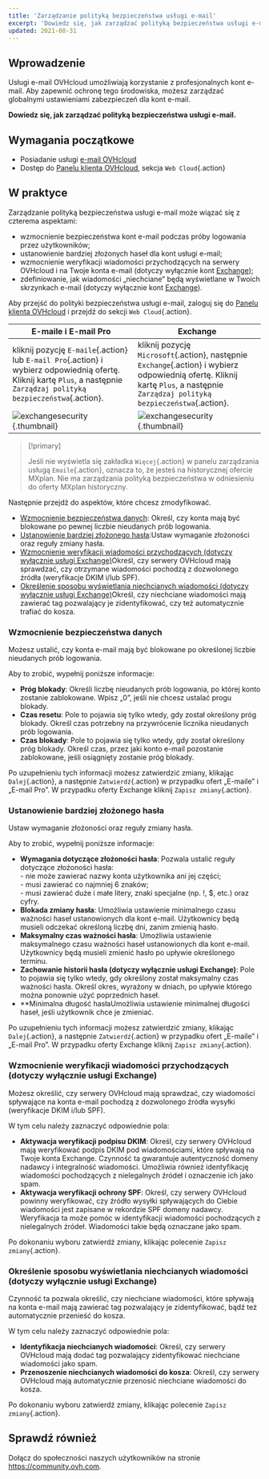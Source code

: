 ```yaml
---
title: 'Zarządzanie polityką bezpieczeństwa usługi e-mail'
excerpt: 'Dowiedz się, jak zarządzać polityką bezpieczeństwa usługi e-mail'
updated: 2021-08-31
---
```


## Wprowadzenie

Usługi e-mail OVHcloud umożliwiają korzystanie z profesjonalnych kont e-mail. Aby zapewnić ochronę tego środowiska, możesz zarządzać globalnymi ustawieniami zabezpieczeń dla kont e-mail.

**Dowiedz się, jak zarządzać polityką bezpieczeństwa usługi e-mail.**

## Wymagania początkowe

- Posiadanie usługi [e-mail OVHcloud](/links/web/emails)
- Dostęp do [Panelu klienta OVHcloud](/links/manager), sekcja `Web Cloud`{.action}

## W praktyce

Zarządzanie polityką bezpieczeństwa usługi e-mail może wiązać się z czterema aspektami:

- wzmocnienie bezpieczeństwa kont e-mail podczas próby logowania przez użytkowników;
- ustanowienie bardziej złożonych haseł dla kont usługi e-mail;
- wzmocnienie weryfikacji wiadomości przychodzących na serwery OVHcloud i na Twoje konta e-mail (dotyczy wyłącznie kont [Exchange](/links/web/emails-hosted-exchange));
- zdefiniowanie, jak wiadomości „niechciane” będą wyświetlane w Twoich skrzynkach e-mail (dotyczy wyłącznie kont [Exchange](/links/web/emails-hosted-exchange)).

Aby przejść do polityki bezpieczeństwa usługi e-mail, zaloguj się do [Panelu klienta OVHcloud](/links/manager) i przejdź do sekcji `Web Cloud`{.action}. 

|E-maile i E-mail Pro|Exchange| 
|---|---| 
|kliknij pozycję `E-maile`{.action} lub `E-mail Pro`{.action} i wybierz odpowiednią ofertę. Kliknij kartę `Plus`, a następnie `Zarządzaj polityką bezpieczeństwa`{.action}.|kliknij pozycję `Microsoft`{.action}, następnie `Exchange`{.action} i wybierz odpowiednią ofertę. Kliknij kartę `Plus`, a następnie `Zarządzaj polityką bezpieczeństwa`{.action}.|
|![exchangesecurity](images/manage-security01.png){.thumbnail}|![exchangesecurity](images/manage-security02.png){.thumbnail}|

> [!primary]
>
> Jeśli nie wyświetla się zakładka `Więcej`{.action} w panelu zarządzania usługą `Emaile`{.action}, oznacza to, że jesteś na historycznej ofercie MXplan. Nie ma zarządzania polityką bezpieczeństwa w odniesieniu do oferty MXplan historyczny.

Następnie przejdź do aspektów, które chcesz zmodyfikować.

- [Wzmocnienie bezpieczeństwa danych](#enhanced-security): Określ, czy konta mają być blokowane po pewnej liczbie nieudanych prób logowania.
- [Ustanowienie bardziej złożonego hasła](#password-complexity):Ustaw wymaganie złożoności oraz reguły zmiany hasła.
- [Wzmocnienie weryfikacji wiadomości przychodzących (dotyczy wyłącznie usługi Exchange)](./#wzmocnienie-weryfikacji-wiadomosci-przychodzacych-dotyczy-wylacznie-uslugi-exchange)Określ, czy serwery OVHcloud mają sprawdzać, czy otrzymane wiadomości pochodzą z dozwolonego źródła (weryfikacje DKIM i/lub SPF).
- [Określenie sposobu wyświetlania niechcianych wiadomości (dotyczy wyłącznie usługi Exchange)](./#okreslenie-sposobu-wyswietlania-niechcianych-wiadomosci-dotyczy-wylacznie-uslugi-exchange)Określ, czy niechciane wiadomości mają zawierać tag pozwalający je zidentyfikować, czy też automatycznie trafiać do kosza.

### Wzmocnienie bezpieczeństwa danych <a name="enhanced-security"></a>

Możesz ustalić, czy konta e-mail mają być blokowane po określonej liczbie nieudanych prób logowania.

Aby to zrobić, wypełnij poniższe informacje:

- **Próg blokady**: Określi liczbę nieudanych prób logowania, po której konto zostanie zablokowane. Wpisz „0”, jeśli nie chcesz ustalać progu blokady.
- **Czas resetu**: Pole to pojawia się tylko wtedy, gdy został określony próg blokady. Określ czas potrzebny na przywrócenie licznika nieudanych prób logowania.
- **Czas blokady**: Pole to pojawia się tylko wtedy, gdy został określony próg blokady. Określ czas, przez jaki konto e-mail pozostanie zablokowane, jeśli osiągnięty zostanie próg blokady.

Po uzupełnieniu tych informacji możesz zatwierdzić zmiany, klikając `Dalej`{.action}, a następnie `Zatwierdź`{.action} w przypadku ofert „E-maile” i „E-mail Pro”. W przypadku oferty Exchange kliknij `Zapisz zmiany`{.action}.

### Ustanowienie bardziej złożonego hasła <a name="password-complexity"></a>

Ustaw wymaganie złożoności oraz reguły zmiany hasła.

Aby to zrobić, wypełnij poniższe informacje:

- **Wymagania dotyczące złożoności hasła**: Pozwala ustalić reguły dotyczące złożoności hasła:<br> \- nie może zawierać nazwy konta użytkownika ani jej części;<br> \- musi zawierać co najmniej 6 znaków;<br> \- musi zawierać duże i małe litery, znaki specjalne (np. !, $, etc.) oraz cyfry.
- **Blokada zmiany hasła**: Umożliwia ustawienie minimalnego czasu ważności haseł ustanowionych dla kont e-mail. Użytkownicy będą musieli odczekać określoną liczbę dni, zanim zmienią hasło.
- **Maksymalny czas ważności hasła**: Umożliwia ustawienie maksymalnego czasu ważności haseł ustanowionych dla kont e-mail. Użytkownicy będą musieli zmienić hasło po upływie określonego terminu.
- **Zachowanie historii hasła (dotyczy wyłącznie usługi Exchange)**: Pole to pojawia się tylko wtedy, gdy określony został maksymalny czas ważności hasła. Określ okres, wyrażony w dniach, po upływie którego można ponownie użyć poprzednich haseł.
- **Minimalna długość hasłaUmożliwia ustawienie minimalnej długości haseł, jeśli użytkownik chce je zmieniać.

Po uzupełnieniu tych informacji możesz zatwierdzić zmiany, klikając `Dalej`{.action}, a następnie `Zatwierdź`{.action} w przypadku ofert „E-maile” i „E-mail Pro”. W przypadku oferty Exchange kliknij `Zapisz zmiany`{.action}.

### Wzmocnienie weryfikacji wiadomości przychodzących (dotyczy wyłącznie usługi Exchange) <a name="incoming-messages-verification"></a>	

Możesz określić, czy serwery OVHcloud mają sprawdzać, czy wiadomości spływające na konta e-mail pochodzą z dozwolonego źródła wysyłki (weryfikacje DKIM i/lub SPF).

W tym celu należy zaznaczyć odpowiednie pola:

- **Aktywacja weryfikacji podpisu DKIM**: Określ, czy serwery OVHcloud mają weryfikować podpis DKIM pod wiadomościami, które spływają na Twoje konta Exchange. Czynność ta gwarantuje autentyczność domeny nadawcy i integralność wiadomości. Umożliwia również identyfikację wiadomości pochodzących z nielegalnych źródeł i oznaczenie ich jako spam.
- **Aktywacja weryfikacji ochrony SPF**: Określ, czy serwery OVHcloud powinny weryfikować, czy źródło wysyłki spływających do Ciebie wiadomości jest zapisane w rekordzie SPF domeny nadawcy. Weryfikacja ta może pomóc w identyfikacji wiadomości pochodzących z nielegalnych źródeł. Wiadomości takie będą oznaczane jako spam.

Po dokonaniu wyboru zatwierdź zmiany, klikając polecenie `Zapisz zmiany`{.action}.

### Określenie sposobu wyświetlania niechcianych wiadomości (dotyczy wyłącznie usługi Exchange) <a name="unwanted-messages-management"></a>	

Czynność ta pozwala określić, czy niechciane wiadomości, które spływają na konta e-mail mają zawierać tag pozwalający je zidentyfikować, bądź też automatycznie przenieść do kosza.

W tym celu należy zaznaczyć odpowiednie pola:

- **Identyfikacja niechcianych wiadomości**: Określ, czy serwery OVHcloud mają dodać tag pozwalający zidentyfikować niechciane wiadomości jako spam.
- **Przenoszenie niechcianych wiadomości do kosza**: Określ, czy serwery OVHcloud mają automatycznie przenosić niechciane wiadomości do kosza.

Po dokonaniu wyboru zatwierdź zmiany, klikając polecenie `Zapisz zmiany`{.action}.

## Sprawdź również

Dołącz do społeczności naszych użytkowników na stronie <https://community.ovh.com>.